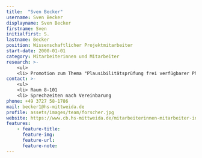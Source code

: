 ```yaml
---
title:  "Sven Becker"
username: Sven Becker
displayname: Sven Becker
firstname: Sven
initialfirst: S.
lastname: Becker
position: Wissenschaftlicher Projektmitarbeiter
start-date: 2000-01-01
category: Mitarbeiterinnen und Mitarbeiter
research: >-
    <ul>
    <li> Promotion zum Thema "Plausibilitätsprüfung frei verfügbarer Physik Engines als Werkzeug anthropometrischer Menschmodellsimulationen zur Aufklärungsunterstützung forensischer Fragestellungen"
contact: >-
    <ul>
    <li> Raum 8-101
    <li> Sprechzeiten nach Vereinbarung
phone: +49 3727 58-1786
mail: becker1@hs-mittweida.de
profile: assets/images/team/forscher.jpg
website: https://www.cb.hs-mittweida.de/mitarbeiterinnen-mitarbeiter-in-ihren-fachgruppen/becker-sven/
features:
    - feature-title: 
      feature-img: 
      feature-url: 
      feature-note: 
---
```

